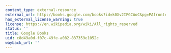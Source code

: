 ```yaml
---
content_type: external-resource
external_url: http://books.google.com/books?id=k0Xv2IFGCAoC&pg=PAfrontcover
has_external_license_warning: true
license: https://en.wikipedia.org/wiki/All_rights_reserved
status: ''
title: Google Books
uid: c8d49a0d-f07c-49fe-a082-837359e1052c
wayback_url: ''
---
```

